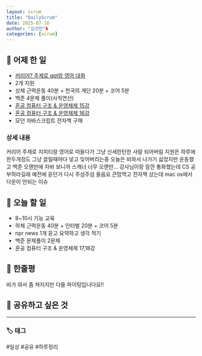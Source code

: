 ```yaml
---
layout: scrum
title: "DailyScrum"
date: 2025-07-16
author: "김선민"k
categories: [scrum]
---
```


## 📝 어제 한 일


- [커리어? 주제로 gpt랑 영어 대화](https://melodious-tailor-2a7.notion.site/250716-Conversation-with-gpt-2329a96c76ba8031a1b6d118f9fb6a32?source=copy_link)
- 2개 지원
- 상체 근력운동 40분 + 천국의 계단 20분 + 코어 5분 
- 백준 4문제 풀이(사칙연산)
- [혼공 컴퓨터 구조 & 운영체제 15강](https://melodious-tailor-2a7.notion.site/15-RAM-1c29a96c76ba80c8b1e9cdff2ee04484?source=copy_link)
- [혼공 컴퓨터 구조 & 운영체제 16강](https://melodious-tailor-2a7.notion.site/16-2329a96c76ba80729170f81cdb9ae43d?source=copy_link)
- 모던 자바스크립트 전자책 구매 


### 상세 내용
커리어 주제로 지피티랑 영어로 떠들다가 그냥 신세한탄한 사람 되어버림
지원은 하루에 한두개정도 그냥 끌릴때마다 넣고 잊어버리는중 
오늘은 비와서 나가기 싫었지만 운동했고
백준 오랜만에 자바 보니까 스캐너 너무 오랜만...
강사님이랑 잠깐 통화했는데 CS 공부하라길래 예전에 듣던거 다시 주섬주섬 들음요
큰맘먹고 전자책 샀는데 mac os에서 다운이 안되는 이슈
    
     

## 🎯 오늘 할 일

- 8~10시 기능 교육
- 하체 근력운동 40분 + 인터벌 20분 + 코어 5분 
- npr news 1개 듣고 요약하고 생각 적기  
- 백준 문제풀이 2문제
- 혼공 컴퓨터 구조 & 운영체제 17,18강 



## 💭 한줄평
 비가 와서 좀 쳐지지만 다들 파이팅입니다요!!  


## 🔗 공유하고 싶은 것
 
 


---

### 🏷️ 태그

#일상 #공유 #하루정리 

